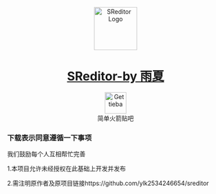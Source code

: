 <div align=center><img src="https://diyyx.wang/app/com.yx.sreditor/ic_launcher.png" alt="SReditor Logo" height="100"/></div>

# <div align=center><a href="https://diyyx.wang/app/com.yx.sreditor" title="SReditor Official Website">SReditor-by 雨夏</a></div>

<div align=center><a href="https://tieba.baidu.com/f?kw=simplerockets" title="Get tieba"><img src="https://diyyx.wang/app/com.yx.sreditor/ic_sr.jpg" alt="Get tieba" height="50"/></a></div>

<div align=center>简单火箭贴吧</div>

### 下载表示同意遵循一下事项

我们鼓励每个人互相帮忙完善

1.本项目允许未经授权在此基础上开发并发布

2.需注明原作者及原项目链接https://github.com/ylk2534246654/sreditor
